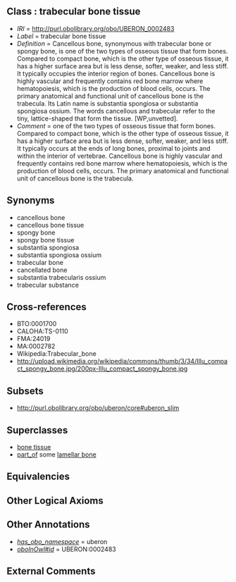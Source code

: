 
## Class : trabecular bone tissue

 * *IRI* = http://purl.obolibrary.org/obo/UBERON_0002483
 * *Label* = trabecular bone tissue
 * *Definition* = Cancellous bone, synonymous with trabecular bone or spongy bone, is one of the two types of osseous tissue that form bones. Compared to compact bone, which is the other type of osseous tissue, it has a higher surface area but is less dense, softer, weaker, and less stiff. It typically occupies the interior region of bones. Cancellous bone is highly vascular and frequently contains red bone marrow where hematopoiesis, which is the production of blood cells, occurs. The primary anatomical and functional unit of cancellous bone is the trabecula. Its Latin name is substantia spongiosa or substantia spongiosa ossium. The words cancellous and trabecular refer to the tiny, lattice-shaped that form the tissue. [WP,unvetted].
 * *Comment* = one of the two types of osseous tissue that form bones. Compared to compact bone, which is the other type of osseous tissue, it has a higher surface area but is less dense, softer, weaker, and less stiff. It typically occurs at the ends of long bones, proximal to joints and within the interior of vertebrae. Cancellous bone is highly vascular and frequently contains red bone marrow where hematopoiesis, which is the production of blood cells, occurs. The primary anatomical and functional unit of cancellous bone is the trabecula.

## Synonyms

 * cancellous bone
 * cancellous bone tissue
 * spongy bone
 * spongy bone tissue
 * substantia spongiosa
 * substantia spongiosa ossium
 * trabecular bone
 * cancellated bone
 * substantia trabecularis ossium
 * trabecular substance

## Cross-references

 * BTO:0001700
 * CALOHA:TS-0110
 * FMA:24019
 * MA:0002782
 * Wikipedia:Trabecular_bone
 * http://upload.wikimedia.org/wikipedia/commons/thumb/3/34/Illu_compact_spongy_bone.jpg/200px-Illu_compact_spongy_bone.jpg

## Subsets

 * http://purl.obolibrary.org/obo/uberon/core#uberon_slim

## Superclasses

 * [bone tissue](../../UBERON/81/UBERON_0002481.md)
 * [part_of](../../BFO/50/BFO_0000050.md) some [lamellar bone](../../UBERON/82/UBERON_0002482.md)

## Equivalencies


## Other Logical Axioms


## Other Annotations

 * *[has_obo_namespace](../../ce/oboInOwl#hasOBONamespace.md)* = uberon
 * *[oboInOwl#id](../../id/oboInOwl#id.md)* = UBERON:0002483

## External Comments

